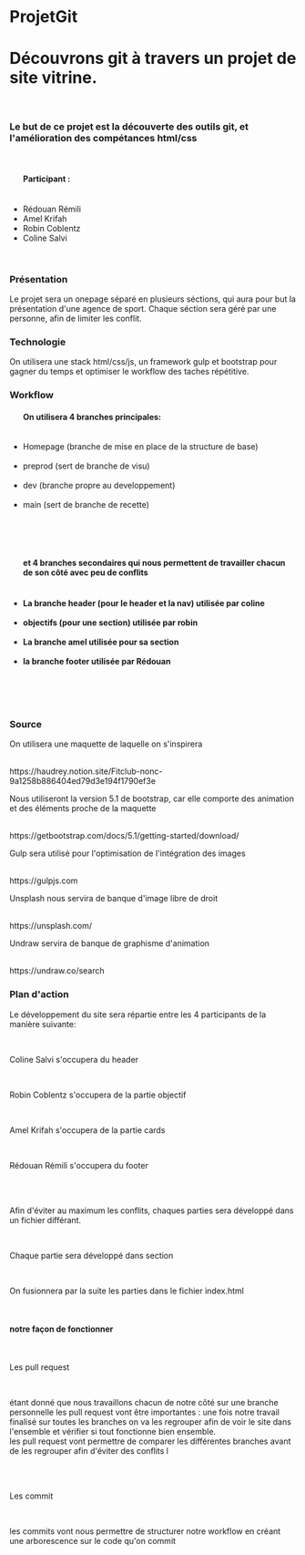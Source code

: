 # ProjetGit
<h1>Découvrons git à travers un projet de site vitrine.</h1> <br>
<h3>Le but de ce projet est la découverte des outils git, et l'amélioration des compétances html/css</h3> <br>

<ul><h4>Participant :</h4>
<br>
  <li>Rédouan Rémili </li>
  <li>Amel Krifah  </li>
  <li>Robin Coblentz </li>
  <li>Coline Salvi</li>
  </ul>
<br>

<h3>Présentation</h3>

<p>Le projet sera un onepage séparé en plusieurs séctions, qui aura pour but la présentation d'une agence de sport.
Chaque séction sera géré par une personne, afin de limiter les conflit.</p>

<h3>Technologie</h3>

<p>On utilisera une stack html/css/js, un framework gulp et bootstrap pour gagner du temps et optimiser le workflow des taches répétitive.</p>

<h3>Workflow</h3>

<ul><h4>On utilisera 4 branches principales:</h4><br>

<li>Homepage (branche de mise en place de la structure de base)</li><br>
<li>preprod (sert de branche de visu)</li><br>
<li>dev (branche propre au developpement)</li><br>
<li>main (sert de branche de recette)</li><br>
</ul><br><br>

<ul>
<h4>et 4 branches secondaires qui nous permettent de travailler chacun de son côté avec peu de conflits<h4><br>
  <li>La branche header (pour le header et la nav) utilisée par coline</li><br>
  <li>objectifs (pour une section) utilisée par robin</li><br>
  <li>La branche amel utilisée pour sa section</li><br>
  <li>la branche footer utilisée par Rédouan</li><br>
</ul><br><br>

<h3>Source</h3>

<p>On utilisera une maquette de laquelle on s'inspirera</p><br>
<a>https://haudrey.notion.site/Fitclub-nonc-9a1258b886404ed79d3e194f1790ef3e</a>

<p>Nous utiliseront la version 5.1 de bootstrap, car elle comporte des animation et des éléments proche de la maquette</p><br>
<a>https://getbootstrap.com/docs/5.1/getting-started/download/</a>

<p>Gulp sera utilisé pour l'optimisation de l'intégration des images</p><br>
<a>https://gulpjs.com</a>

<p>Unsplash nous servira de banque d'image libre de droit</p><br>
<a>https://unsplash.com/</a>

<p>Undraw servira de banque de graphisme d'animation</p><br>
<a>https://undraw.co/search</a>


<h3>Plan d'action</h3>

<p>Le développement du site sera répartie entre les 4 participants de la manière suivante:</p><br>

<p>Coline Salvi s'occupera du header</p><br>
<p>Robin Coblentz s'occupera de la partie objectif</p><br>
<p>Amel Krifah s'occupera de la partie cards</p><br>
<p>Rédouan Rémili s'occupera du footer</p><br><br>

<p>Afin d'éviter au maximum les conflits, chaques parties sera développé dans un fichier différant.</p><br>
<p>Chaque partie sera développé dans section</p><br>
<p>On fusionnera par la suite les parties dans le fichier index.html</p><br>

<h4>notre façon de fonctionner</h4><br>
<p>Les pull request</p><br>
<p>étant donné que nous travaillons chacun de notre côté sur une branche personnelle les pull request vont être importantes : une fois notre travail finalisé sur toutes les branches on va les regrouper afin de voir le site dans l'ensemble et vérifier si tout fonctionne bien ensemble. <br> les pull request vont permettre de comparer les différentes branches avant de les regrouper afin d'éviter des conflits l</p><br><br>

<p>Les commit</p><br>
<p>les commits vont nous permettre de structurer notre workflow en créant une arborescence sur le code qu'on commit</p><br><br>
